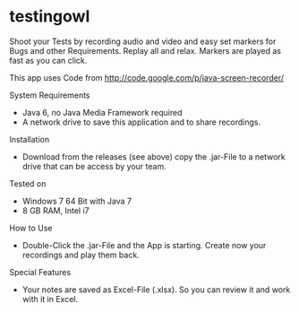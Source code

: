 testingowl
==========

Shoot your Tests by recording audio and video and easy set markers for Bugs and other Requirements. Replay all and relax. Markers are played as fast as you can click.

This app uses Code from http://code.google.com/p/java-screen-recorder/

System Requirements
- Java 6, no Java Media Framework required
- A network drive to save this application and to share recordings.

Installation
- Download from the releases (see above) copy the .jar-File to a network drive that can be access by your team.

Tested on
- Windows 7 64 Bit with Java 7
- 8 GB RAM, Intel i7

How to Use
- Double-Click the .jar-File and the App is starting. Create now your recordings and play them back. 

Special Features
- Your notes are saved as Excel-File (.xlsx). So you can review it and work with it in Excel.
